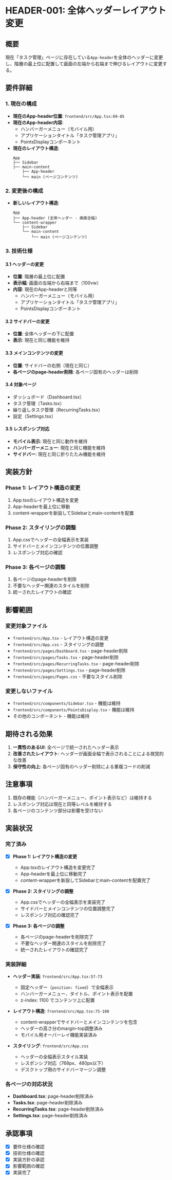 # HEADER-001: 全体ヘッダーレイアウト変更

## 概要
現在「タスク管理」ページに存在している`App-header`を全体のヘッダーに変更し、階層の最上位に配置して画面の左端から右端まで伸びるレイアウトに変更する。

## 要件詳細

### 1. 現在の構成
- **現在のApp-header位置**: `frontend/src/App.tsx:69-85`
- **現在のApp-header内容**:
  - ハンバーガーメニュー（モバイル用）
  - アプリケーションタイトル「タスク管理アプリ」
  - PointsDisplayコンポーネント
- **現在のレイアウト構造**:
  ```
  App
  ├── Sidebar
  ├── main-content
      ├── App-header
      └── main (ページコンテンツ)
  ```

### 2. 変更後の構成
- **新しいレイアウト構造**:
  ```
  App
  ├── App-header (全体ヘッダー - 画面全幅)
  └── content-wrapper
      ├── Sidebar
      └── main-content
          └── main (ページコンテンツ)
  ```

### 3. 技術仕様

#### 3.1 ヘッダーの変更
- **位置**: 階層の最上位に配置
- **表示幅**: 画面の左端から右端まで（100vw）
- **内容**: 現在のApp-headerと同等
  - ハンバーガーメニュー（モバイル用）
  - アプリケーションタイトル「タスク管理アプリ」
  - PointsDisplayコンポーネント

#### 3.2 サイドバーの変更
- **位置**: 全体ヘッダーの下に配置
- **表示**: 現在と同じ機能を維持

#### 3.3 メインコンテンツの変更
- **位置**: サイドバーの右側（現在と同じ）
- **各ページのpage-header削除**: 各ページ固有のヘッダーは削除

#### 3.4 対象ページ
- ダッシュボード（Dashboard.tsx）
- タスク管理（Tasks.tsx）
- 繰り返しタスク管理（RecurringTasks.tsx）
- 設定（Settings.tsx）

#### 3.5 レスポンシブ対応
- **モバイル表示**: 現在と同じ動作を維持
- **ハンバーガーメニュー**: 現在と同じ機能を維持
- **サイドバー**: 現在と同じ折りたたみ機能を維持

## 実装方針

### Phase 1: レイアウト構造の変更
1. App.tsxのレイアウト構造を変更
2. App-headerを最上位に移動
3. content-wrapperを新設してSidebarとmain-contentを配置

### Phase 2: スタイリングの調整
1. App.cssでヘッダーの全幅表示を実装
2. サイドバーとメインコンテンツの位置調整
3. レスポンシブ対応の確認

### Phase 3: 各ページの調整
1. 各ページのpage-headerを削除
2. 不要なヘッダー関連のスタイルを削除
3. 統一されたレイアウトの確認

## 影響範囲

### 変更対象ファイル
- `frontend/src/App.tsx` - レイアウト構造の変更
- `frontend/src/App.css` - スタイリングの調整
- `frontend/src/pages/Dashboard.tsx` - page-header削除
- `frontend/src/pages/Tasks.tsx` - page-header削除
- `frontend/src/pages/RecurringTasks.tsx` - page-header削除
- `frontend/src/pages/Settings.tsx` - page-header削除
- `frontend/src/pages/Pages.css` - 不要なスタイル削除

### 変更しないファイル
- `frontend/src/components/Sidebar.tsx` - 機能は維持
- `frontend/src/components/PointsDisplay.tsx` - 機能は維持
- その他のコンポーネント - 機能は維持

## 期待される効果
1. **一貫性のあるUI**: 全ページで統一されたヘッダー表示
2. **改善されたレイアウト**: ヘッダーが画面全幅で表示されることによる視覚的な改善
3. **保守性の向上**: 各ページ固有のヘッダー削除による重複コードの削減

## 注意事項
1. 既存の機能（ハンバーガーメニュー、ポイント表示など）は維持する
2. レスポンシブ対応は現在と同等レベルを維持する
3. 各ページのコンテンツ部分は影響を受けない

## 実装状況

### 完了済み
- [x] **Phase 1: レイアウト構造の変更**
  - App.tsxのレイアウト構造を変更完了
  - App-headerを最上位に移動完了
  - content-wrapperを新設してSidebarとmain-contentを配置完了
  
- [x] **Phase 2: スタイリングの調整**
  - App.cssでヘッダーの全幅表示を実装完了
  - サイドバーとメインコンテンツの位置調整完了
  - レスポンシブ対応の確認完了
  
- [x] **Phase 3: 各ページの調整**
  - 各ページのpage-headerを削除完了
  - 不要なヘッダー関連のスタイルを削除完了
  - 統一されたレイアウトの確認完了

### 実装詳細
- **ヘッダー実装**: `frontend/src/App.tsx:57-73`
  - 固定ヘッダー（`position: fixed`）で全幅表示
  - ハンバーガーメニュー、タイトル、ポイント表示を配置
  - z-index: 1100 でコンテンツ上に配置
  
- **レイアウト構造**: `frontend/src/App.tsx:75-100`
  - content-wrapperでサイドバーとメインコンテンツを包含
  - ヘッダーの高さ分のmargin-top調整済み
  - モバイル用オーバーレイ機能実装済み

- **スタイリング**: `frontend/src/App.css`
  - ヘッダーの全幅表示スタイル実装
  - レスポンシブ対応（768px、480px以下）
  - デスクトップ用のサイドバーマージン調整

### 各ページの対応状況
- **Dashboard.tsx**: page-header削除済み
- **Tasks.tsx**: page-header削除済み
- **RecurringTasks.tsx**: page-header削除済み
- **Settings.tsx**: page-header削除済み

## 承認事項
- [x] 要件仕様の確認
- [x] 技術仕様の確認
- [x] 実装方針の承認
- [x] 影響範囲の確認
- [x] 実装完了